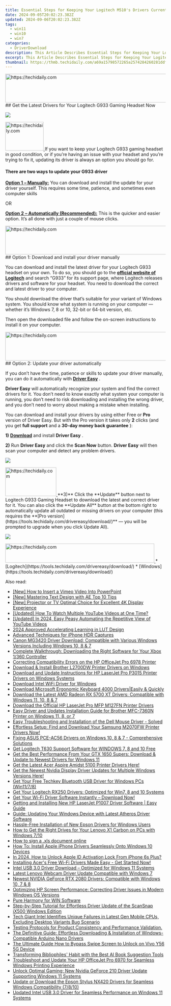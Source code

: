 ```yaml
---
title: Essential Steps for Keeping Your Logitech M510's Drivers Current
date: 2024-09-05T20:02:23.382Z
updated: 2024-09-06T20:02:23.382Z
tags:
  - win11
  - win10
  - win7
categories:
  - DriverDownload
description: This Article Describes Essential Steps for Keeping Your Logitech M510's Drivers Current
excerpt: This Article Describes Essential Steps for Keeping Your Logitech M510's Drivers Current
thumbnail: https://thmb.techidaily.com/a69a15798572265a2574284260281ddf651b6e2edc67c914e7a3a40f4a1feb7f.png
---
```


<!-- affiliate ads begin -->
<a href="https://appsumo.8odi.net/c/5597632/2118318/7443" target="_top" id="2118318">
  <img src="//a.impactradius-go.com/display-ad/7443-2118318" border="0" alt="https://techidaily.com" width="600" height="90"/>
</a>
<img height="0" width="0" src="https://appsumo.8odi.net/i/5597632/2118318/7443" style="position:absolute;visibility:hidden;" border="0" />
<!-- affiliate ads end -->
## Get the Latest Drivers for Your Logitech G933 Gaming Headset Now

![](https://images.drivereasy.com/wp-content/uploads/2018/04/img_5ad443cea7c6d.jpg)

<!-- affiliate ads begin -->
<a href="https://aligracehair.sjv.io/c/5597632/2115940/19272" target="_top" id="2115940">
  <img src="//a.impactradius-go.com/display-ad/19272-2115940" border="0" alt="https://techidaily.com" width="120" height="90"/>
</a>
<img height="0" width="0" src="https://aligracehair.sjv.io/i/5597632/2115940/19272" style="position:absolute;visibility:hidden;" border="0" />
<!-- affiliate ads end -->
 If you want to keep your Logitech G933 gaming headset in good condition, or if you’re having an issue with your headset and you’re trying to fix it, updating its driver is always an option you should go for.

#### There are two ways to update your G933 driver

[**Option 1** **– Manually:**](https://tools.techidaily.com/drivereasy/download/) You can download and install the update for your driver yourself. This requires some time, patience, and sometimes even computer skills

OR

[**Option 2** **– Automatically (Recommended):**](https://www.drivereasy.com/knowledge/logitech-g933-headset-latest-driver-download/#auto) This is the quicker and easier option. It’s all done with just a couple of mouse clicks.

<!-- affiliate ads begin -->
<a href="https://appsumo.8odi.net/c/5597632/2123727/7443" target="_top" id="2123727">
  <img src="//a.impactradius-go.com/display-ad/7443-2123727" border="0" alt="https://techidaily.com" width="728" height="90"/>
</a>
<img height="0" width="0" src="https://appsumo.8odi.net/i/5597632/2123727/7443" style="position:absolute;visibility:hidden;" border="0" />
<!-- affiliate ads end -->
##  Option 1: Download and install your driver manually

 You can download and install the latest driver for your Logitech G933 headset on your own. To do so, you should go to the **[official website of Logitech](https://www.logitech.com/en-us)**  and search “G933” for its support page, where Logitech releases drivers and software for your headset. You need to download the correct and latest driver to your computer.

 You should download the driver that’s suitable for your variant of Windows system. You should know what system is running on your computer — whether it’s Windows 7, 8 or 10, 32-bit or 64-bit version, etc.

 Then open the downloaded file and follow the on-screen instructions to install it on your computer.

<!-- affiliate ads begin -->
<a href="https://bluettiit.sjv.io/c/5597632/2114265/17093" target="_top" id="2114265">
  <img src="//a.impactradius-go.com/display-ad/17093-2114265" border="0" alt="https://techidaily.com" width="728" height="90"/>
</a>
<img height="0" width="0" src="https://bluettiit.sjv.io/i/5597632/2114265/17093" style="position:absolute;visibility:hidden;" border="0" />
<!-- affiliate ads end -->
##  Option 2: Update your driver automatically

 If you don’t have the time, patience or skills to update your driver manually, you can do it automatically with [**Driver Easy**](https://tools.techidaily.com/drivereasy/download/) .

**Driver Easy**  will automatically recognize your system and find the correct drivers for it. You don’t need to know exactly what system your computer is running, you don’t need to risk downloading and installing the wrong driver, and you don’t need to worry about making a mistake when installing.

 You can download and install your drivers by using either Free or **Pro**  version of Driver Easy. But with the Pro version it takes only **2**  clicks (and you get **full support** and a **30-day money back guarantee** ):

**1)** [**Download**](https://tools.techidaily.com/drivereasy/download/) and install **Driver Easy** .

**2)** Run **Driver Easy** and click the **Scan Now** button. **Driver Easy**  will then scan your computer and detect any problem drivers.

![](https://images.drivereasy.com/wp-content/uploads/2018/04/img_5ad448343f7d8.png)

<!-- affiliate ads begin -->
<a href="https://review-au.sjv.io/c/5597632/2098700/14409" target="_top" id="2098700">
  <img src="//a.impactradius-go.com/display-ad/14409-2098700" border="0" alt="https://techidaily.com" width="160" height="90"/>
</a>
<img height="0" width="0" src="https://review-au.sjv.io/i/5597632/2098700/14409" style="position:absolute;visibility:hidden;" border="0" />
<!-- affiliate ads end -->
**3)**  Click the **Update**  button next to Logitech G933 Gaming Headset to download the latest and correct driver for it. You can also click the **Update All**  button at the bottom right to automatically update all outdated or missing drivers on your computer (this requires the **[Pro version](https://tools.techidaily.com/drivereasy/download/)**  — you will be prompted to upgrade when you click Update All).

![](https://images.drivereasy.com/wp-content/uploads/2018/04/img_5ad4497c2f983.jpg)

<!-- affiliate ads begin -->
<a href="https://review-au.sjv.io/c/5597632/2098703/14409" target="_top" id="2098703">
  <img src="//a.impactradius-go.com/display-ad/14409-2098703" border="0" alt="https://techidaily.com" width="468" height="60"/>
</a>
<img height="0" width="0" src="https://review-au.sjv.io/i/5597632/2098703/14409" style="position:absolute;visibility:hidden;" border="0" />
<!-- affiliate ads end -->
* [Logitech](https://tools.techidaily.com/drivereasy/download/)
* [Windows](https://tools.techidaily.com/drivereasy/download/)

<ins class="adsbygoogle"
     style="display:block"
     data-ad-format="autorelaxed"
     data-ad-client="ca-pub-7571918770474297"
     data-ad-slot="1223367746"></ins>



<ins class="adsbygoogle"
     style="display:block"
     data-ad-client="ca-pub-7571918770474297"
     data-ad-slot="8358498916"
     data-ad-format="auto"
     data-full-width-responsive="true"></ins>

<span class="atpl-alsoreadstyle">Also read:</span>
<div><ul>
<li><a href="https://vimeo-videos.techidaily.com/new-how-to-insert-a-vimeo-video-into-powerpoint/"><u>[New] How to Insert a Vimeo Video Into PowerPoint</u></a></li>
<li><a href="https://fox-http.techidaily.com/new-mastering-text-design-with-ae-top-10-tips/"><u>[New] Mastering Text Design with AE Top 10 Tips</u></a></li>
<li><a href="https://extra-guidance.techidaily.com/new-projector-or-tv-optimal-choice-for-excellent-4k-display-experience/"><u>[New] Projector or TV Optimal Choice for Excellent 4K Display Experience</u></a></li>
<li><a href="https://facebook-video-share.techidaily.com/updated-how-to-watch-multiple-youtube-videos-at-one-time/"><u>[Updated] How To Watch Multiple YouTube Videos at One Time?</u></a></li>
<li><a href="https://facebook-video-share.techidaily.com/updated-in-2024-easy-peasy-automating-the-repetitive-view-of-youtube-videos/"><u>[Updated] In 2024, Easy Peasy Automating the Repetitive View of YouTube Videos</u></a></li>
<li><a href="https://extra-resources.techidaily.com/2024-approved-accelerating-learning-in-lut-design/"><u>2024 Approved Accelerating Learning in LUT Design</u></a></li>
<li><a href="https://extra-resources.techidaily.com/advanced-techniques-for-iphone-hdr-captures/"><u>Advanced Techniques for iPhone HDR Captures</u></a></li>
<li><a href="https://hardware-updates.techidaily.com/canon-mg3420-driver-download-compatible-with-various-windows-versions-including-windows-10-8-and-7/"><u>Canon MG3420 Driver Download: Compatible with Various Windows Versions Including Windows 10, 8 & 7</u></a></li>
<li><a href="https://hardware-updates.techidaily.com/complete-walkthrough-downloading-the-right-software-for-your-xbox-1360-controller/"><u>Complete Walkthrough: Downloading the Right Software for Your Xbox 1/360 Controller</u></a></li>
<li><a href="https://hardware-updates.techidaily.com/correcting-compatibility-errors-on-the-hp-officejet-pro-6978-printer/"><u>Correcting Compatibility Errors on the HP OfficeJet Pro 6978 Printer</u></a></li>
<li><a href="https://hardware-updates.techidaily.com/download-and-install-brother-l2700dw-printer-drivers-on-windows/"><u>Download & Install Brother L2700DW Printer Drivers on Windows</u></a></li>
<li><a href="https://hardware-updates.techidaily.com/download-and-update-instructions-for-hp-laserjet-pro-p3015-printer-drivers-on-windows-systems/"><u>Download and Update Instructions for HP LaserJet Pro P3015 Printer Drivers on Windows Systems</u></a></li>
<li><a href="https://hardware-updates.techidaily.com/download-intel-wifi-driver-for-windows/"><u>Download Intel WiFi Driver for Windows</u></a></li>
<li><a href="https://hardware-updates.techidaily.com/download-microsoft-ergonomic-keyboard-4000-driverseasily-and-quickly/"><u>Download Microsoft Ergonomic Keyboard 4000 Drivers|Easily & Quickly</u></a></li>
<li><a href="https://hardware-updates.techidaily.com/download-the-latest-amd-radeon-rx-5700-xt-drivers-compatible-with-windows-11-10-8-and-7/"><u>Download the Latest AMD Radeon RX 5700 XT Drivers: Compatible with Windows 11, 10, 8 & 7</u></a></li>
<li><a href="https://hardware-updates.techidaily.com/download-the-official-hp-laserjet-pro-mfp-m127fn-printer-drivers/"><u>Download the Official HP LaserJet Pro MFP M127FN Printer Drivers</u></a></li>
<li><a href="https://hardware-updates.techidaily.com/easy-driver-and-updates-installation-guide-for-brother-mfc-7360n-printer-on-windows-11-8-or-7/"><u>Easy Driver and Updates Installation Guide for Brother MFC-7360N Printer on Windows 11, 8, or 7</u></a></li>
<li><a href="https://hardware-updates.techidaily.com/1722975803434-easy-troubleshooting-and-installation-of-the-dell-mouse-driver-solved/"><u>Easy Troubleshooting and Installation of the Dell Mouse Driver - Solved</u></a></li>
<li><a href="https://hardware-updates.techidaily.com/effortless-setup-find-and-download-your-samsung-m2070fw-printer-drivers-now/"><u>Effortless Setup: Find and Download Your Samsung M2070FW Printer Drivers Now!</u></a></li>
<li><a href="https://hardware-updates.techidaily.com/fixing-asus-pce-ac56-drivers-on-windows-10-8-and-7-comprehensive-solutions/"><u>Fixing ASUS PCE-AC56 Drivers on Windows 10, 8 & 7 - Comprehensive Solutions</u></a></li>
<li><a href="https://hardware-updates.techidaily.com/get-logitech-t630-support-software-for-windows-7-8-and-10-free/"><u>Get Logitech T630 Support Software for WINDOWS 7, 8 and 10 Free</u></a></li>
<li><a href="https://hardware-updates.techidaily.com/get-the-best-performance-from-your-gtx-1650-supers-download-and-update-to-newest-drivers-for-windows-11/"><u>Get the Best Performance From Your GTX 1650 Supers: Download & Update to Newest Drivers for Windows 11</u></a></li>
<li><a href="https://hardware-updates.techidaily.com/get-the-latest-acer-aspire-amidst-5100-printer-drivers-here/"><u>Get the Latest Acer Aspire Amidst 5100 Printer Drivers Here!</u></a></li>
<li><a href="https://hardware-updates.techidaily.com/get-the-newest-nvidia-display-driver-updates-for-multiple-windows-versions-here/"><u>Get the Newest Nvidia Display Driver Updates for Multiple Windows Versions Here!</u></a></li>
<li><a href="https://hardware-updates.techidaily.com/get-your-free-techkey-bluetooth-usb-driver-for-windows-pcs-win1178/"><u>Get Your Free Techkey Bluetooth USB Driver for Windows PCs (Win11/7/8)</u></a></li>
<li><a href="https://hardware-updates.techidaily.com/get-your-logitech-rx250-drivers-optimized-for-win7-8-and-10-systems/"><u>Get Your Logitech RX250 Drivers: Optimized for Win7, 8 and 10 Systems</u></a></li>
<li><a href="https://hardware-updates.techidaily.com/get-your-wi-fi-driver-software-instantly-download-now/"><u>Get Your Wi-Fi Driver Software Instantly – Download Now!</u></a></li>
<li><a href="https://hardware-updates.techidaily.com/getting-and-installing-new-hp-laserjet-p1007-driver-software-easy-guide/"><u>Getting and Installing New HP LaserJet P1007 Driver Software | Easy Guide</u></a></li>
<li><a href="https://hardware-updates.techidaily.com/guide-updating-your-windows-device-with-latest-atheros-driver-software/"><u>Guide: Updating Your Windows Device with Latest Atheros Driver Software</u></a></li>
<li><a href="https://hardware-updates.techidaily.com/hassle-free-installation-of-new-epson-drivers-for-windows-users/"><u>Hassle-Free Installation of New Epson Drivers for Windows Users</u></a></li>
<li><a href="https://hardware-updates.techidaily.com/how-to-get-the-right-drives-for-your-lenovo-x1-carbon-on-pcs-with-windows-710/"><u>How to Get the Right Drives for Your Lenovo X1 Carbon on PCs with Windows 7/10</u></a></li>
<li><a href="https://blog-min.techidaily.com/how-to-sign-a-xls-document-online-by-ldigisigner-sign-a-excel-sign-a-excel/"><u>How to sign a .xls document online</u></a></li>
<li><a href="https://hardware-updates.techidaily.com/how-to-install-apple-iphone-drivers-seamlessly-onto-windows-10-devices/"><u>How To: Install Apple iPhone Drivers Seamlessly Onto Windows 10 Devices</u></a></li>
<li><a href="https://activate-lock.techidaily.com/in-2024-how-to-unlock-apple-id-activation-lock-from-iphone-6s-plus-by-drfone-ios/"><u>In 2024, How to Unlock Apple ID Activation Lock From iPhone 6s Plus?</u></a></li>
<li><a href="https://hardware-updates.techidaily.com/installing-acers-free-wi-fi-drivers-made-easy-get-started-now/"><u>Installing Acer's Free Wi-Fi Drivers Made Easy - Get Started Now!</u></a></li>
<li><a href="https://hardware-updates.techidaily.com/intel-usb-30-driver-download-optimized-for-windows-11-systems/"><u>Intel USB 3.0 Driver Download – Optimized for Windows 11 Systems</u></a></li>
<li><a href="https://hardware-updates.techidaily.com/latest-lenovo-webcam-driver-update-compatible-with-windows-7/"><u>Latest Lenovo Webcam Driver Update Compatible with Windows 7</u></a></li>
<li><a href="https://hardware-updates.techidaily.com/newest-nvidia-geforce-rtx-2080-drivers-compatible-with-windows-10-7-and-8/"><u>Newest NVIDIA GeForce RTX 2080 Drivers: Compatible with Windows 10, 7 & 8</u></a></li>
<li><a href="https://hardware-updates.techidaily.com/optimizing-hp-screen-performance-correcting-driver-issues-in-modern-windows-os-versions/"><u>Optimizing HP Screen Performance: Correcting Driver Issues in Modern Windows OS Versions</u></a></li>
<li><a href="https://vp-tips.techidaily.com/pure-harmony-for-win-software/"><u>Pure Harmony for WIN Software</u></a></li>
<li><a href="https://hardware-updates.techidaily.com/step-by-step-tutorial-for-effortless-driver-update-of-the-scansnap-ix500-windows-edition/"><u>Step-by-Step Tutorial for Effortless Driver Update of the ScanSnap iX500 Windows Edition</u></a></li>
<li><a href="https://hardware-updates.techidaily.com/tech-giant-intel-identifies-unique-failures-in-latest-gen-mobile-cpus-excluding-desktop-variants-bug-scenario/"><u>Tech Giant Intel Identifies Unique Failures in Latest Gen Mobile CPUs, Excluding Desktop Variants Bug Scenario</u></a></li>
<li><a href="https://hardware-updates.techidaily.com/testing-protocols-for-product-consistency-and-performance-validation/"><u>Testing Protocols for Product Consistency and Performance Validation.</u></a></li>
<li><a href="https://hardware-updates.techidaily.com/the-definitive-guide-effortless-downloading-and-installation-of-windows-compatible-arduino-nano-drivers/"><u>The Definitive Guide: Effortless Downloading & Installation of Windows-Compatible Arduino Nano Drivers</u></a></li>
<li><a href="https://android-unlock.techidaily.com/the-ultimate-guide-how-to-bypass-swipe-screen-to-unlock-on-vivo-y56-5g-device-by-drfone-android/"><u>The Ultimate Guide How to Bypass Swipe Screen to Unlock on Vivo Y56 5G Device</u></a></li>
<li><a href="https://tech-revival.techidaily.com/transforming-bibliophiles-habit-with-the-best-ai-book-suggestion-tools/"><u>Transforming Bibliophiles' Habit with the Best AI Book Suggestion Tools</u></a></li>
<li><a href="https://hardware-updates.techidaily.com/troubleshoot-and-update-your-hp-officejet-pro-6970-for-seamless-windows-printing-experience/"><u>Troubleshoot and Update Your HP OfficeJet Pro 6970 for Seamless Windows Printing Experience</u></a></li>
<li><a href="https://hardware-updates.techidaily.com/unlock-optimal-gaming-new-nvidia-geforce-210-driver-update-supporting-windows-11-systems/"><u>Unlock Optimal Gaming: New Nvidia GeForce 210 Driver Update Supporting Windows 11 Systems</u></a></li>
<li><a href="https://hardware-updates.techidaily.com/update-or-download-the-epson-stylus-nx420-drivers-for-seamless-windows-compatibility-7810/"><u>Update or Download the Epson Stylus NX420 Drivers for Seamless Windows Compatibility (7/8/10)</u></a></li>
<li><a href="https://hardware-updates.techidaily.com/updated-intel-usb-30-driver-for-seamless-performance-on-windows-11-systems/"><u>Updated Intel USB 3.0 Driver for Seamless Performance on Windows 11 Systems</u></a></li>
</ul></div>
